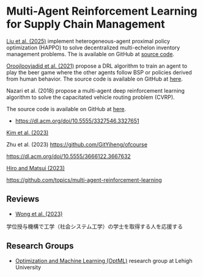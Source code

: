 # Multi-Agent Reinforcement Learning for Supply Chain Management

[Liu et al. (2025)](https://doi.org/10.1177/10591478241305863) implement heterogeneous-agent proximal policy optimization (HAPPO) to solve decentralized multi-echelon inventory management problems. The  is available on GitHub at [source code](https://github.com/xiaotianliu01/Multi-Agent-Deep-Reinforcement-Learning-on-Multi-Echelon-Inventory-Management).

[Oroojlooyjadid et al. (2021)](https://doi.org/10.1287/msom.2020.0939) propose a DRL algorithm to train an agent to play the beer game where the other agents follow BSP or policies derived from human behavior. The source code is available on GitHub at [here](https://github.com/OptMLGroup/DeepBeerInventory-RL). 

Nazari et al. (2018) propose a multi-agent deep reinforcement learning algorithm to solve the capacitated vehicle routing problem (CVRP). 

The source code is available on GitHub at [here](https://github.com/OptMLGroup/VRP-RL). 

- https://dl.acm.org/doi/10.5555/3327546.3327651

[Kim et al. (2023)](https://doi.org/10.1080/24725854.2023.2217248)

Zhu et al. (2023)
https://github.com/GitYiheng/ofcourse

https://dl.acm.org/doi/10.5555/3666122.3667632


[Hiro and Matsui (2023)](https://doi.org/10.52731/ijscai.v7.i2.789)

https://github.com/topics/multi-agent-reinforcement-learning

## Reviews

- [Wong et al. (2023)](https://doi.org/10.1007/s10462-022-10299-x)

学位授与機構で工学（社会システム工学）の学士を取得する人を応援する

## Research Groups

- [Optimization and Machine Learning (OptML)](https://optml.lehigh.edu/) research group at Lehigh University